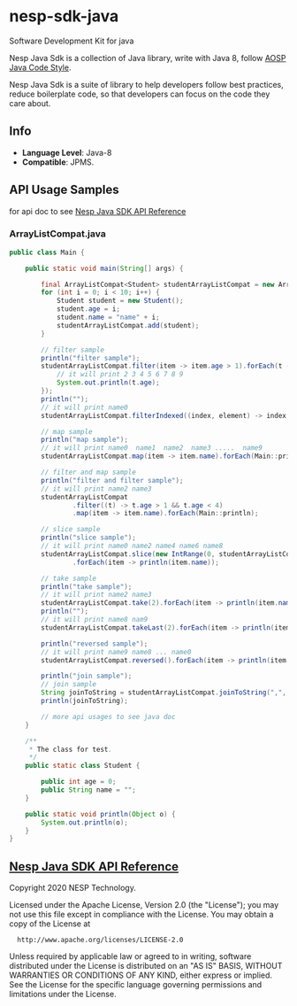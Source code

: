 # nesp-sdk-java
Software Development Kit for java


Nesp Java Sdk is a collection of Java library, write with Java 8, follow 
[AOSP Java Code Style](https://source.android.google.cn/setup/contribute/code-style).

Nesp Java Sdk is a suite of library to help developers follow best practices,
reduce boilerplate code, so that developers can focus on the code they care about.

## Info
- **Language Level**: Java-8
- **Compatible**: JPMS.

## API Usage Samples
for api doc to see [Nesp Java SDK API Reference]()

### ArrayListCompat.java

```java
public class Main {

    public static void main(String[] args) {

        final ArrayListCompat<Student> studentArrayListCompat = new ArrayListCompat<>();
        for (int i = 0; i < 10; i++) {
            Student student = new Student();
            student.age = i;
            student.name = "name" + i;
            studentArrayListCompat.add(student);
        }

        // filter sample
        println("filter sample");
        studentArrayListCompat.filter(item -> item.age > 1).forEach(t -> {
            // it will print 2 3 4 5 6 7 8 9
            System.out.println(t.age);
        });
        println("");
        // it will print name0
        studentArrayListCompat.filterIndexed((index, element) -> index < 1).forEach(item -> println(item.name));

        // map sample
        println("map sample");
        // it will print name0  name1  name2  name3 .....  name9
        studentArrayListCompat.map(item -> item.name).forEach(Main::println);

        // filter and map sample
        println("filter and filter sample");
        // it will print name2 name3
        studentArrayListCompat
                .filter((t) -> t.age > 1 && t.age < 4)
                .map(item -> item.name).forEach(Main::println);

        // slice sample
        println("slice sample");
        // it will print name0 name2 name4 name6 name8
        studentArrayListCompat.slice(new IntRange(0, studentArrayListCompat.lastIndex(), 2))
                .forEach(item -> println(item.name));

        // take sample
        println("take sample");
        // it will print name2 name3
        studentArrayListCompat.take(2).forEach(item -> println(item.name));
        println("");
        // it will print name8 nam9
        studentArrayListCompat.takeLast(2).forEach(item -> println(item.name));

        println("reversed sample");
        // it will print name9 name8 ... name0
        studentArrayListCompat.reversed().forEach(item -> println(item.name));

        println("join sample");
        // join sample
        String joinToString = studentArrayListCompat.joinToString(",", "", "", 1, "...", element -> element.name);
        println(joinToString);

        // more api usages to see java doc
    }

    /**
     * The class for test.
     */
    public static class Student {

        public int age = 0;
        public String name = "";
    }

    public static void println(Object o) {
        System.out.println(o);
    }
}

```


## [Nesp Java SDK API Reference]()


 Copyright 2020 NESP Technology.
 
 Licensed under the Apache License, Version 2.0 (the "License");
 you may not use this file except in compliance with the License.
 You may obtain a copy of the License at
 
      http://www.apache.org/licenses/LICENSE-2.0
 
 Unless required by applicable law or agreed to in writing, software
 distributed under the License is distributed on an "AS IS" BASIS,
 WITHOUT WARRANTIES OR CONDITIONS OF ANY KIND, either express or implied.
 See the License for the specific language governing permissions and
 limitations under the License.